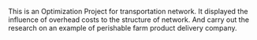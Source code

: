 This is an Optimization Project for transportation network.
It displayed the influence of overhead costs to the structure of network. 
And carry out the research on an example of perishable farm product delivery company.

